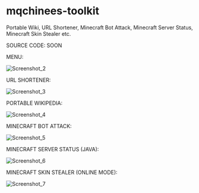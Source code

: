 # mqchinees-toolkit
Portable Wiki, URL Shortener, Minecraft Bot Attack, Minecraft Server Status, Minecraft Skin Stealer etc.

SOURCE CODE:
SOON

MENU:


![Screenshot_2](https://user-images.githubusercontent.com/96006818/179076162-e46d4e1c-4c2e-4f69-9d40-33fc94583f0e.png)

URL SHORTENER:


![Screenshot_3](https://user-images.githubusercontent.com/96006818/179076168-97b71420-ef81-42c9-8843-3c7c3a9c3354.png)

PORTABLE WIKIPEDIA:


![Screenshot_4](https://user-images.githubusercontent.com/96006818/179076173-f0b3a8c9-1faf-4c6d-98c6-ff8eebc96d2a.png)

MINECRAFT BOT ATTACK:


![Screenshot_5](https://user-images.githubusercontent.com/96006818/179076178-383d7f84-5e80-49e0-9400-e3ebadaf895b.png)

MINECRAFT SERVER STATUS (JAVA):


![Screenshot_6](https://user-images.githubusercontent.com/96006818/179076182-73f23843-bc7e-47c5-a32f-c55612ae4806.png)

MINECRAFT SKIN STEALER (ONLINE MODE):


![Screenshot_7](https://user-images.githubusercontent.com/96006818/179076184-64d2f159-4f44-468f-a766-25b0a2756712.png)

